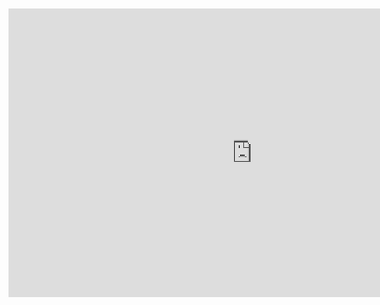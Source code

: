 <br>
<br>

<iframe src="https://docs.google.com/presentation/d/e/2PACX-1vQrHAz6uCJgWhzoRv2A9MH_pG3mr2DedisIFaSLjMRwKEG-l8OINrR1HNg92RjqDx3QRZpJzqdpIV41/embed?start=false&loop=false&delayms=10000" frameborder="0" width="960" height="569" allowfullscreen="true" mozallowfullscreen="true" webkitallowfullscreen="true" style="display: block;margin: auto;"></iframe>